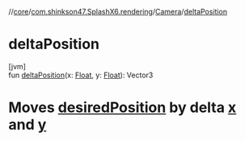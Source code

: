 //[core](../../../index.md)/[com.shinkson47.SplashX6.rendering](../index.md)/[Camera](index.md)/[deltaPosition](delta-position.md)

# deltaPosition

[jvm]\
fun [deltaPosition](delta-position.md)(x: [Float](https://kotlinlang.org/api/latest/jvm/stdlib/kotlin/-float/index.html), y: [Float](https://kotlinlang.org/api/latest/jvm/stdlib/kotlin/-float/index.html)): Vector3

# Moves [desiredPosition](desired-position.md) by delta [x](delta-position.md) and [y](delta-position.md)

